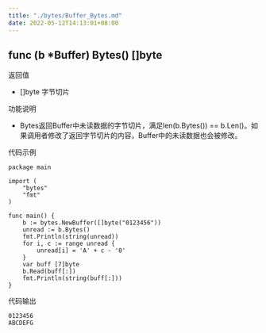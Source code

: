 ```yaml
---
title: "./bytes/Buffer_Bytes.md"
date: 2022-05-12T14:13:01+08:00
---
```

## func (b *Buffer) Bytes() []byte

返回值

- []byte 字节切片

功能说明

- Bytes返回Buffer中未读数据的字节切片，满足len(b.Bytes()) == b.Len()。如果调用者修改了返回字节切片的内容，Buffer中的未读数据也会被修改。

代码示例

	package main
	
	import (
		"bytes"
		"fmt"
	)
	
	func main() {
		b := bytes.NewBuffer([]byte("0123456"))
		unread := b.Bytes()
		fmt.Println(string(unread))
		for i, c := range unread {
			unread[i] = 'A' + c - '0'
		}
		var buff [7]byte
		b.Read(buff[:])
		fmt.Println(string(buff[:]))
	}
	
代码输出

	0123456
	ABCDEFG
